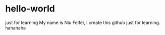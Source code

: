 # hello-world
just for learning
My name is Niu Feifei, I create this github just for learning.
hahahaha
